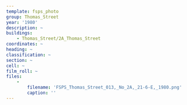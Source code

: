 ```yaml
---
template: fsps_photo
group: Thomas_Street
year: '1980'
description: ~
buildings:
    - Thomas_Street/2A_Thomas_Street
coordinates: ~
heading: ~
classification: ~
section: ~
cell: ~
film_roll: ~
files:
    -
        filename: 'FSPS_Thomas_Street_013,_No_2A,_21-6-E,_1980.png'
        caption: ''
---
```

